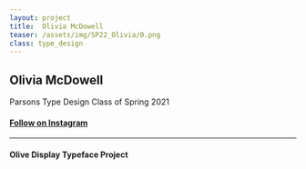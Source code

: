 ```yaml
---
layout: project
title:  Olivia McDowell
teaser: /assets/img/SP22_Olivia/0.png
class: type_design
---
```

## Olivia McDowell ##
Parsons Type Design Class of Spring 2021

#### [Follow on Instagram](https://www.instagram.com/oliviaamcdowell/)

---
#### Olive Display Typeface Project ####